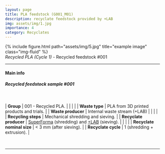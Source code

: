 ```yaml
---
layout: page
title: PLA feedstock (G001_M01)
description: recyclate feedstock provided by +LAB
img: assets/img/1.jpg
importance: 4
category: Recyclates
---
```

<div class="row">
    <div class="col-sm mt-3 mt-md-0">
        {% include figure.html path="assets/img/5.jpg" title="example image" class="img-fluid" %}
    </div>
</div>
<div class="caption">
    <i>Recycled PLA (Cycle 1)</i> - Recycled feedstock #001
</div>

<hr>
<h4><b>Main info</b></h4>
<h5>Recycled feedstock sample #001</h5>
<br>

| <b>Group</b>   | 001 - Recycled PLA.     |
|    |     |
| <b>Waste type</b>       | PLA from 3D printed products and trials.     |
| <b>Waste producer</b>    | Internal waste stream (+LAB)      |
|    |     |
| <b>Recycling steps</b>      | Mechanical shredding and sieving.     |
| <b>Recyclate producer</b>    | [SuperForma](https://superforma.xyz/) (shredding) and [+LAB](piulab.it) (sieving).     |
|    |     |
| <b>Recyclate nominal size</b>     | < 3 mm (after sieving).    |
| <b>Recyclate cycle</b>    | 1 (shredding + extrusion).     |

<br>

<hr>
